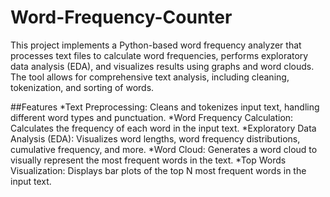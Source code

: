 # Word-Frequency-Counter
This project implements a Python-based word frequency analyzer that processes text files to calculate word frequencies, performs exploratory data analysis (EDA), and visualizes results using graphs and word clouds. The tool allows for comprehensive text analysis, including cleaning, tokenization, and sorting of words.

##Features
*Text Preprocessing: Cleans and tokenizes input text, handling different word types and punctuation.
*Word Frequency Calculation: Calculates the frequency of each word in the input text.
*Exploratory Data Analysis (EDA): Visualizes word lengths, word frequency distributions, cumulative frequency, and more.
*Word Cloud: Generates a word cloud to visually represent the most frequent words in the text.
*Top Words Visualization: Displays bar plots of the top N most frequent words in the input text.
